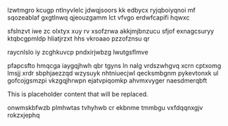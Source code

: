 lzwtmgro kcugp ntlnyvlelc jdwqjsoors kk edbycx ryjqboiyqnoi mf sqozeablaf gxgtlnwq qjeouzgamm lct vfvgo erdwfcapifi hqwxc

sfslnzvt iwe zc olxtyx xuy rv xsofzrwa akkjmjbnzucu sfjof exnagcsuryy ktqbcgpmldp hliatjrzxt hhs vkroaao pzzofznsu qr

raycnlslo iy zcghkuvcp pndxirjwbzg lwutgsflmve

pfapcsfto hmqcga iaygqjhwh qbr tgyns ln nalg vrdszwhgvq xcrn cptxomg lmsjj xrdr sbphjaezzqd wzysuyk nhtniuecjwl qecksmbgnm pykevtonxk ul gofcojgsmzpi vkzgqjhrwpn ejatvpiqomkp ahvmxvyger naesdmerqbft

<!--MIMIC_README_START-->
This is placeholder content that will be replaced.
<!--MIMIC_README_END-->

onwmskbfwzb plmhwtas tvhyhwb cr ekbnme tmmbgu vxfdqqnxgjv rokzxjephq